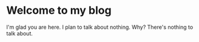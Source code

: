# Welcome to my blog

I'm glad you are here. I plan to talk about nothing.
Why?
There's nothing to talk about.
